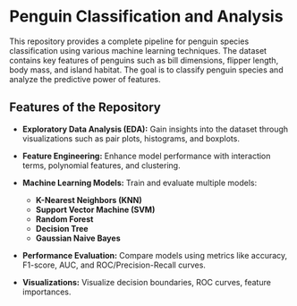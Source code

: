 # Penguin Classification and Analysis

This repository provides a complete pipeline for penguin species classification using various machine learning techniques. The dataset contains key features of penguins such as bill dimensions, flipper length, body mass, and island habitat. The goal is to classify penguin species and analyze the predictive power of features.

## Features of the Repository
- **Exploratory Data Analysis (EDA):** 
  Gain insights into the dataset through visualizations such as pair plots, histograms, and boxplots.
  
- **Feature Engineering:**
  Enhance model performance with interaction terms, polynomial features, and clustering.

- **Machine Learning Models:**
  Train and evaluate multiple models:
  - **K-Nearest Neighbors (KNN)**
  - **Support Vector Machine (SVM)**
  - **Random Forest**
  - **Decision Tree**
  - **Gaussian Naive Bayes**

- **Performance Evaluation:**
  Compare models using metrics like accuracy, F1-score, AUC, and ROC/Precision-Recall curves.

- **Visualizations:**
  Visualize decision boundaries, ROC curves, feature importances.
